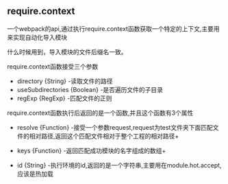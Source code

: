 ## require.context

一个webpack的api,通过执行require.context函数获取一个特定的上下文,主要用来实现自动化导入模块

什么时候用到，导入模块的文件后缀名一致。

require.context函数接受三个参数

+ directory {String} -读取文件的路径
+ useSubdirectories {Boolean} -是否遍历文件的子目录
+ regExp {RegExp} -匹配文件的正则

require.context函数执行后返回的是一个函数,并且这个函数有3个属性

+ resolve {Function} -接受一个参数request,request为test文件夹下面匹配文件的相对路径,返回这个匹配文件相对于整个工程的相对路径+ 

+ keys {Function} -返回匹配成功模块的名字组成的数组+ 

+ id {String} -执行环境的id,返回的是一个字符串,主要用在module.hot.accept,应该是热加载
